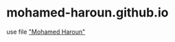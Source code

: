 # mohamed-haroun.github.io

use file ["Mohamed Haroun"](https://mohamed-haroun.github.io/index.html)

